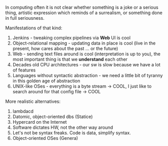 In computing often it is not clear whether something is a joke or a serious thing, artistic expression which reminds of a surrealism, or something done in full seriousness.  

Manifestations of that kind:  
1. Jenkins - tweaking complex pipelines via **Web** UI is cool
2. Object-relational mapping - updating data in place is cool (live in the present, how cares about the past ... or the future)
3. Web - sending text files around is cool (interpretation is up to you), the most important thing is that we **understand** each other
4. Decades old CPU architectures - our sw is slow because we have a lot of features
5. Languages without syntactic abstraction - we need a little bit of tyranny in this golden age of abstraction
6. UNIX-like OSes - everything is a byte stream -> COOL, I just like to search around for that config file -> COOL

More realistic alternatives:
1. lambdacd
2. Datomic, object-oriented dbs (Statice)
3. Hypercard on the Internet
4. Software dictates HW, not the other way around
5. Let's not be syntax freaks. Code is data, simplify syntax.
6. Object-oriented OSes (Genera)
